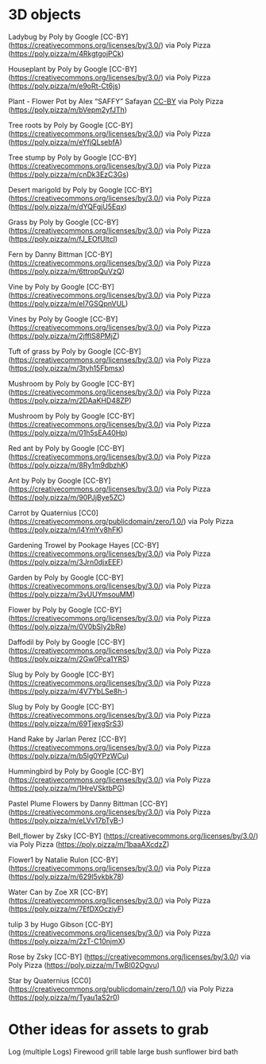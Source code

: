 # 3D objects

Ladybug by Poly by Google [CC-BY] (https://creativecommons.org/licenses/by/3.0/) via Poly Pizza (https://poly.pizza/m/4RkgtgojPCk)

Houseplant by Poly by Google [CC-BY] (https://creativecommons.org/licenses/by/3.0/) via Poly Pizza (https://poly.pizza/m/e9oRt-Ct6js)

Plant - Flower Pot by Alex “SAFFY” Safayan [CC-BY](https://creativecommons.org/licenses/by/3.0/) via Poly Pizza (https://poly.pizza/m/bVepm2yfJTh)

Tree roots by Poly by Google [CC-BY] (https://creativecommons.org/licenses/by/3.0/) via Poly Pizza (https://poly.pizza/m/eYfjQLsebfA)

Tree stump by Poly by Google [CC-BY] (https://creativecommons.org/licenses/by/3.0/) via Poly Pizza (https://poly.pizza/m/cnDk3EzC3Gs)

Desert marigold by Poly by Google [CC-BY] (https://creativecommons.org/licenses/by/3.0/) via Poly Pizza (https://poly.pizza/m/dYQFgjU5Eqx)

Grass by Poly by Google [CC-BY] (https://creativecommons.org/licenses/by/3.0/) via Poly Pizza (https://poly.pizza/m/fJ_EOfUItcl)

Fern by Danny Bittman [CC-BY] (https://creativecommons.org/licenses/by/3.0/) via Poly Pizza (https://poly.pizza/m/6ttropQuVzQ)

Vine by Poly by Google [CC-BY] (https://creativecommons.org/licenses/by/3.0/) via Poly Pizza (https://poly.pizza/m/eI7GSQpnVUL)

Vines by Poly by Google [CC-BY] (https://creativecommons.org/licenses/by/3.0/) via Poly Pizza (https://poly.pizza/m/2jffIS8PMjZ)

Tuft of grass by Poly by Google [CC-BY] (https://creativecommons.org/licenses/by/3.0/) via Poly Pizza (https://poly.pizza/m/3tyh15Fbmsx)

Mushroom by Poly by Google [CC-BY] (https://creativecommons.org/licenses/by/3.0/) via Poly Pizza (https://poly.pizza/m/2DAaKHD48ZP)

Mushroom by Poly by Google [CC-BY] (https://creativecommons.org/licenses/by/3.0/) via Poly Pizza (https://poly.pizza/m/01h5sEA40Hp)

Red ant by Poly by Google [CC-BY] (https://creativecommons.org/licenses/by/3.0/) via Poly Pizza (https://poly.pizza/m/8Ry1m9dbzhK)

Ant by Poly by Google [CC-BY] (https://creativecommons.org/licenses/by/3.0/) via Poly Pizza (https://poly.pizza/m/90PJjBye5ZC)

Carrot by Quaternius [CC0] (https://creativecommons.org/publicdomain/zero/1.0/) via Poly Pizza (https://poly.pizza/m/l4YmYv8hFK)

Gardening Trowel by Pookage Hayes [CC-BY] (https://creativecommons.org/licenses/by/3.0/) via Poly Pizza (https://poly.pizza/m/3Jrn0djxEEF)

Garden by Poly by Google [CC-BY] (https://creativecommons.org/licenses/by/3.0/) via Poly Pizza (https://poly.pizza/m/3vUUYmsouMM)

Flower by Poly by Google [CC-BY] (https://creativecommons.org/licenses/by/3.0/) via Poly Pizza (https://poly.pizza/m/0V0bSIy2bRe)

Daffodil by Poly by Google [CC-BY] (https://creativecommons.org/licenses/by/3.0/) via Poly Pizza (https://poly.pizza/m/2Gw0Pca1YRS)

Slug by Poly by Google [CC-BY] (https://creativecommons.org/licenses/by/3.0/) via Poly Pizza (https://poly.pizza/m/4V7YbLSe8h-)

Slug by Poly by Google [CC-BY] (https://creativecommons.org/licenses/by/3.0/) via Poly Pizza (https://poly.pizza/m/69TjexgSrS3)

Hand Rake by Jarlan Perez [CC-BY] (https://creativecommons.org/licenses/by/3.0/) via Poly Pizza (https://poly.pizza/m/b5lg0YPzWCu)

Hummingbird by Poly by Google [CC-BY] (https://creativecommons.org/licenses/by/3.0/) via Poly Pizza (https://poly.pizza/m/1HreVSktbPG)

Pastel Plume Flowers by Danny Bittman [CC-BY] (https://creativecommons.org/licenses/by/3.0/) via Poly Pizza (https://poly.pizza/m/eLVv17bTyB-)

Bell_flower by Zsky [CC-BY] (https://creativecommons.org/licenses/by/3.0/) via Poly Pizza (https://poly.pizza/m/1baaAXcdzZ)

Flower1 by Natalie Rulon [CC-BY] (https://creativecommons.org/licenses/by/3.0/) via Poly Pizza (https://poly.pizza/m/629l5vkbk78)

Water Can by Zoe XR [CC-BY] (https://creativecommons.org/licenses/by/3.0/) via Poly Pizza (https://poly.pizza/m/7EfDXOcziyF)

tulip 3 by Hugo Gibson [CC-BY] (https://creativecommons.org/licenses/by/3.0/) via Poly Pizza (https://poly.pizza/m/2zT-C10njmX)

Rose by Zsky [CC-BY] (https://creativecommons.org/licenses/by/3.0/) via Poly Pizza (https://poly.pizza/m/TwBI02Ogvu)

Star by Quaternius [CC0] (https://creativecommons.org/publicdomain/zero/1.0/) via Poly Pizza (https://poly.pizza/m/Tyau1aS2r0)

Other ideas for assets to grab
=================================
Log (multiple Logs)
Firewood
grill
table
large bush
sunflower
bird bath


